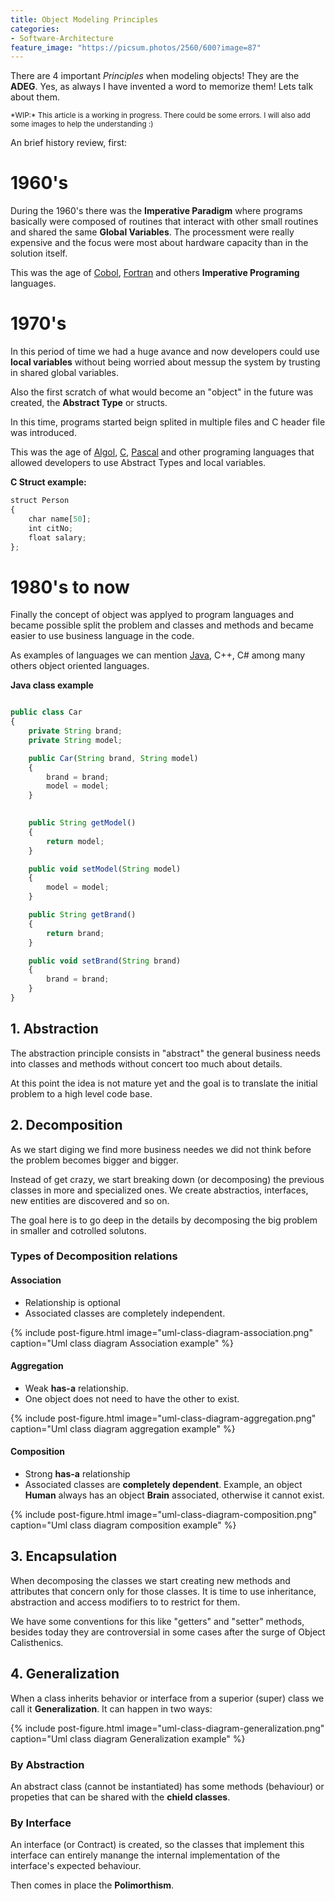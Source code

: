 ```yaml
---
title: Object Modeling Principles
categories:
- Software-Architecture
feature_image: "https://picsum.photos/2560/600?image=87"
---
```


There are 4 important *Principles* when modeling objects! They are the **ADEG**. Yes, as always I have invented a word to memorize them! Lets talk about them.

<!-- more -->

<small>
*WIP:* This article is a working in progress. There could be some errors. I will also add some images to help the understanding :)
</small>

An brief history review, first:

# 1960's

During the 1960's there was the **Imperative Paradigm** where programs basically were composed of routines that interact with other small routines and shared the same **Global Variables**. The processment were really expensive and the focus were most about hardware capacity than in the solution itself. 

This was the age of [Cobol](https://en.wikipedia.org/wiki/COBOL), [Fortran](https://en.wikipedia.org/wiki/Fortran) and others **Imperative Programing** languages.

# 1970's 

In this period of time we had a huge avance and now developers could use **local variables** without being worried about messup the system by trusting in shared global variables. 

Also the first scratch of what would become an "object" in the future was created, the **Abstract Type** or structs.

In this time, programs started beign splited in multiple files and C header file was introduced.

This was the age of [Algol](https://www.computerhope.com/jargon/a/algol.htm), [C](https://www.learn-c.org/), [Pascal](https://www.freepascal.org/advantage.var) and other programing languages that allowed developers to use Abstract Types and local variables.

**C Struct example:**

``` js
struct Person
{
    char name[50];
    int citNo;
    float salary;
};
```

# 1980's to now

Finally the concept of object was applyed to program languages and became possible split the problem and classes and methods and became easier to use business language in the code.

As examples of languages we can mention [Java](https://en.wikipedia.org/wiki/Java_(programming_language)), C++, C# among many others object oriented languages.

**Java class example**

``` js

public class Car
{
    private String brand;
    private String model;

    public Car(String brand, String model)
    {
        brand = brand;
        model = model;
    }

    
    public String getModel()
    {
        return model;
    }

    public void setModel(String model)
    {
        model = model;
    }

    public String getBrand()
    {
        return brand;
    }

    public void setBrand(String brand)
    {
        brand = brand;
    }
}
```

## 1. Abstraction
 
The abstraction principle consists in "abstract" the general business needs into classes and methods without concert too much about details. 

At this point the idea is not mature yet and the goal is to translate the initial problem to a high level code base.

## 2. Decomposition

As we start diging we find more business needes we did not think before the problem becomes bigger and bigger.

Instead of get crazy, we start breaking down (or decomposing) the previous classes in more and specialized ones. We create abstractios, interfaces, new entities are discovered and so on. 

The goal here is to go deep in the details by decomposing the big problem in smaller and cotrolled solutons.

### Types of Decomposition relations

#### Association

- Relationship is optional
- Associated classes are completely independent.

{% include post-figure.html image="uml-class-diagram-association.png" caption="Uml class diagram Association example" %}

#### Aggregation

- Weak **has-a** relationship.
- One object does not need to have the other to exist.

{% include post-figure.html image="uml-class-diagram-aggregation.png" caption="Uml class diagram aggregation example" %}

#### Composition

- Strong **has-a** relationship
- Associated classes are **completely dependent**. Example, an object **Human** always has an object **Brain** associated, otherwise it cannot exist.

{% include post-figure.html image="uml-class-diagram-composition.png" caption="Uml class diagram composition example" %}


## 3. Encapsulation

When decomposing the classes we start creating new methods and attributes that concern only for those classes. It is time to use inheritance, abstraction and access modifiers to to restrict for them. 

We have some conventions for this like "getters" and "setter" methods, besides today they are controversial in some cases after the surge of Object Calisthenics.


## 4. Generalization

When a class inherits behavior or interface from a superior (super) class we call it **Generalization**. It can happen in two ways:

{% include post-figure.html image="uml-class-diagram-generalization.png" caption="Uml class diagram Generalization example" %}

### By Abstraction 

An abstract class (cannot be instantiated) has some methods (behaviour) or propeties that can be shared with the **chield classes**.

### By Interface

An interface (or Contract) is created, so the classes that implement this interface can entirely manange the internal implementation of the interface's expected behaviour.

Then comes in place the **Polimorthism**.
